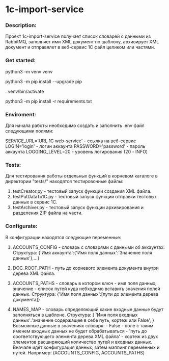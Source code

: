# 1c-import-service

### Description:

Проект 1c-import-service получает список словарей с данными из RabbitMQ, 
заполняет ими XML документ по шаблону, архивирует XML документ и отправялет
в веб-сервис 1С файл целиком или частями.


### Get started:

python3 -m venv venv

python3 -m pip install --upgrade pip

. venv/bin/activate

python3 -m pip install -r requirements.txt


### Enviroment:

Для начала работы необходимо создать и заполнить .env файл следующими полями:

SERVICE_URL='URL 1С web-service' - ссылка на веб-сервис
LOGIN='login' - логин аккаунта
PASSWORD='password' - пароль аккаунта
LOGGING_LEVEL=20 - уровень логирования (20 - INFO)


### Tests:

Для тестирования работы отдельных функций в корневом каталоге в директории 
"tests/" находятся тестировочные файлы:
1. testCreator.py - тестовый запуск функции создания XML файла.
2. testPutDataTo1C.py - тестовый запуск функции отправки тестовых данных в сервис 1С.
3. testArchiver.py - тестовый запуск функции архивирования и разделения ZIP файла на части.


### Configurate:

В конфигурации находятся следующие переменные:
1. ACCOUNTS_CONFIG - словарь с словарями с данными об аккаунтах. Структура: 
    {'Имя аккаунта':{'Имя поля данных':'Значение поля данных'},...}

2. DOC_ROOT_PATH - путь до корневого элемента документа внутри дерева XML файла.

3. ACCOUNTS_PATHS - словарь в котором ключ - имя поля данных, значение - список путей
    куда небходимо вставить значения полей данных.
    Структура: {'Имя поля данных':[пути до элемента дерева документа]}

4. NAMES_MAP - словарь определяющий какие входные данные будут заполняться в шаблоне.
    Структура: {
        'Имя поля входных данных':'значение содержащее в себе путь, кортеж или False',
    }
        Возможные данные в значениях словаря:
        - False - поле с таким именем входных данных не будет обрабатываться
        - 'путь до соответствующего элемента дерева XML файла'
        - кортеж из двух элементов расширяющий количество путей и входных данных.
          Вначале идёт конфигурация данных, затем маппинг переменных и путей.
          Например: (ACCOUNTS_CONFIG, ACCOUNTS_PATHS)
